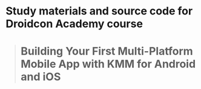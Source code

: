 # Study materials and source code for **Droidcon Academy** course 
> # Building Your First Multi-Platform Mobile App with KMM for Android and iOS
